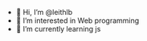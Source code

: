 - 👋 Hi, I’m @leithlb
- 👀 I’m interested in Web programming
- 🌱 I’m currently learning js

<!---
leithlb/leithlb is a ✨ special ✨ repository because its `README.md` (this file) appears on your GitHub profile.
You can click the Preview link to take a look at your changes.
--->
